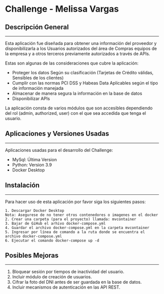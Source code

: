 # Challenge - Melissa Vargas
## Descripción General
***
Esta aplicación fue diseñada para obtener una información del proveedor y disponibilizarla a los Usuarios autorizados del área de Compras equipos de la empresa y a otros terceros previamente autorizados a través de APIs. 

Estas son algunas de las consideraciones que cubre la aplicación:

* Proteger los datos Según su clasificación (Tarjetas de Crédito válidas, Sensibles de los clientes)
* Cumplir con las normas PCI DSS y Habeas Data Aplicables según el tipo de información manejada
* Almacenar de manera segura la información en la base de datos
* Disponibilizar APIs

La aplicación consta de varios módulos que son accesibles dependiendo del rol (admin, authorized, user) con el que sea accedida que tenga el usuario.

## Aplicaciones y Versiones Usadas
***
Aplicaciones usadas para el desarrollo del Challenge:
* MySql: Última Version
* Python: Version 3.9
* Docker Desktop

## Instalación
***
Para hacer uso de esta aplicación por favor siga los siguientes pasos: 
```
1. Descargar Docker Desktop
Nota: Asegurese de no tener otros contenedores o imagenes en el docker
2. Crear una carpeta (para el proyecto) llamada: mvcontainer 
3. Bajar de GiHub el arhivo docker-compose.yml
4. Guardar el archivo docker-compose.yml en la carpeta mvcontainer 
5. Ingresar por línea de comando a la ruta donde se encuentra el archivo docker-compose.yml 
6. Ejecutar el comando docker-compose up -d 
```

## Posibles Mejoras
***
1. Bloquear sesión por tiempos de inactividad del usuario.
2. Incluir módulo de creación de usuarios.
3. Cifrar la foto del DNI antes de ser guardada en la base de datos.
4. Incluir mecanismos de autenticación en las API REST.
